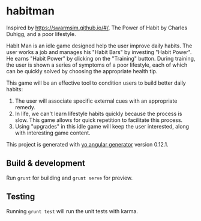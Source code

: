 # habitman

Inspired by https://swarmsim.github.io/#/, The Power of Habit by Charles Duhigg, and a poor lifestyle.

Habit Man is an idle game designed help the user improve daily habits. The user works a job and manages his "Habit Bars" by investing "Habit Power". He earns "Habit Power" by clicking on the "Training" button. During training, the user is shown a series of symptoms of a poor lifestyle, each of which can be quickly solved by choosing the appropriate health tip. 

This game will be an effective tool to condition users to build better daily habits:
1. The user will associate specific external cues with an appropriate remedy.
2. In life, we can't learn lifestyle habits quickly because the process is slow. This game allows for quick repetition to facilitate this process.
3. Using "upgrades" in this idle game will keep the user interested, along with interesting game content.

This project is generated with [yo angular generator](https://github.com/yeoman/generator-angular)
version 0.12.1.

## Build & development

Run `grunt` for building and `grunt serve` for preview.

## Testing

Running `grunt test` will run the unit tests with karma.
